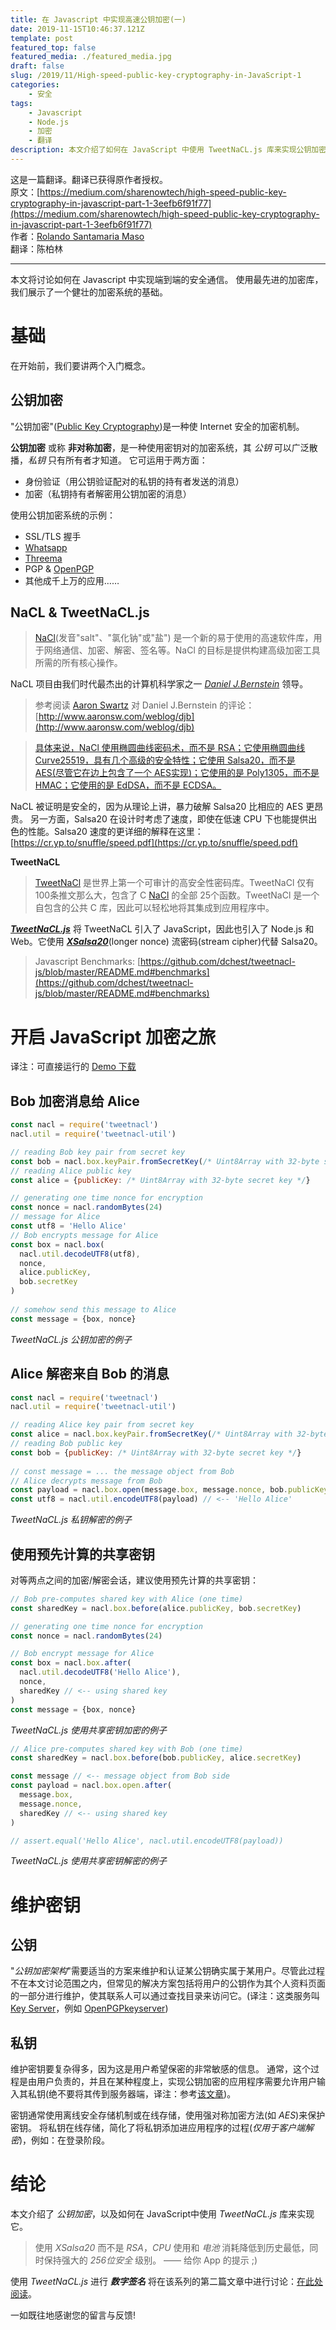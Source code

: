 ```yaml
---
title: 在 Javascript 中实现高速公钥加密(一)
date: 2019-11-15T10:46:37.121Z
template: post
featured_top: false
featured_media: ./featured_media.jpg
draft: false
slug: /2019/11/High-speed-public-key-cryptography-in-JavaScript-1
categories: 
    - 安全
tags:
    - Javascript
    - Node.js
    - 加密
    - 翻译
description: 本文介绍了如何在 JavaScript 中使用 TweetNaCL.js 库来实现公钥加密。NaCl 是一个新的易于使用的高速软件库，用于网络通信、加密解密、签名等。
---
```


<!-- endExcerpt -->

这是一篇翻译。翻译已获得原作者授权。  
原文：[https://medium.com/sharenowtech/high-speed-public-key-cryptography-in-javascript-part-1-3eefb6f91f77](https://medium.com/sharenowtech/high-speed-public-key-cryptography-in-javascript-part-1-3eefb6f91f77)  
作者：[Rolando Santamaria Maso](https://medium.com/@kyberneees)  
翻译：陈柏林

---

本文将讨论如何在 Javascript 中实现端到端的安全通信。
使用最先进的加密库，我们展示了一个健壮的加密系统的基础。

# 基础

在开始前，我们要讲两个入门概念。

## 公钥加密

"公钥加密"([Public Key Cryptography](https://en.wikipedia.org/wiki/Public-key_cryptography))是一种使 Internet 安全的加密机制。

**公钥加密** 或称 **非对称加密**，是一种使用密钥对的加密系统，其 _公钥_ 可以广泛散播，_私钥_ 只有所有者才知道。
它可运用于两方面：

- 身份验证（用公钥验证配对的私钥的持有者发送的消息）
- 加密（私钥持有者解密用公钥加密的消息）

使用公钥加密系统的示例：

* SSL/TLS 握手
* [Whatsapp](https://www.whatsapp.com/)
* [Threema](https://threema.ch/en)
* PGP & [OpenPGP](https://www.openpgp.org/)
* 其他成千上万的应用……

## NaCL & TweetNaCL.js

> [NaCl](http://nacl.cr.yp.to/)(发音"salt"、"氯化钠"或"盐") 是一个新的易于使用的高速软件库，用于网络通信、加密、解密、签名等。NaCl 的目标是提供构建高级加密工具所需的所有核心操作。

NaCL 项目由我们时代最杰出的计算机科学家之一 [_Daniel J.Bernstein_](http://cr.yp.to/djb.html) 领导。

> 参考阅读 [Aaron Swartz](http://www.aaronsw.com/) 对 Daniel J.Bernstein 的评论：[http://www.aaronsw.com/weblog/djb](http://www.aaronsw.com/weblog/djb)

> [具体来说，NaCl 使用椭圆曲线密码术，而不是 RSA；它使用椭圆曲线 Curve25519，具有几个高级的安全特性；它使用 Salsa20，而不是 AES(尽管它在边上包含了一个 AES实现)；它使用的是 Poly1305，而不是 HMAC；它使用的是 EdDSA，而不是 ECDSA。](https://cryptojedi.org/papers/coolnacl-20111201.pdf)

NaCL 被证明是安全的，因为从理论上讲，暴力破解 Salsa20 比相应的 AES 更昂贵。
另一方面，Salsa20 在设计时考虑了速度，即使在低速 CPU 下也能提供出色的性能。Salsa20 速度的更详细的解释在这里：[https://cr.yp.to/snuffle/speed.pdf](https://cr.yp.to/snuffle/speed.pdf)

**TweetNaCL**

> [TweetNaCl](http://tweetnacl.cr.yp.to/) 是世界上第一个可审计的高安全性密码库。TweetNaCl 仅有 100条推文那么大，包含了 C [NaCl](http://nacl.cr.yp.to/) 的全部 25个函数。TweetNaCl 是一个自包含的公共 C 库，因此可以轻松地将其集成到应用程序中。

[**_TweetNaCL.js_**](https://tweetnacl.js.org) 将 TweetNaCL 引入了 JavaScript，因此也引入了 Node.js 和 Web。它使用 [**_XSalsa20_**](https://cr.yp.to/snuffle/xsalsa-20110204.pdf)(longer nonce) 流密码(stream cipher)代替 Salsa20。

> Javascript Benchmarks: [https://github.com/dchest/tweetnacl-js/blob/master/README.md#benchmarks](https://github.com/dchest/tweetnacl-js/blob/master/README.md#benchmarks)

# 开启 JavaScript 加密之旅

译注：可直接运行的 [Demo 下载](TweetNaClJsDemo.zip)

## Bob 加密消息给 Alice

```javascript
const nacl = require('tweetnacl')
nacl.util = require('tweetnacl-util')

// reading Bob key pair from secret key
const bob = nacl.box.keyPair.fromSecretKey(/* Uint8Array with 32-byte secret key */)
// reading Alice public key
const alice = {publicKey: /* Uint8Array with 32-byte secret key */}

// generating one time nonce for encryption
const nonce = nacl.randomBytes(24)
// message for Alice
const utf8 = 'Hello Alice'
// Bob encrypts message for Alice
const box = nacl.box(
  nacl.util.decodeUTF8(utf8),
  nonce,
  alice.publicKey,
  bob.secretKey
)
 
// somehow send this message to Alice
const message = {box, nonce} 
```

_TweetNaCL.js 公钥加密的例子_

## Alice 解密来自 Bob 的消息

```javascript
const nacl = require('tweetnacl')
nacl.util = require('tweetnacl-util')

// reading Alice key pair from secret key
const alice = nacl.box.keyPair.fromSecretKey(/* Uint8Array with 32-byte secret key */)
// reading Bob public key
const bob = {publicKey: /* Uint8Array with 32-byte secret key */}
             
// const message = ... the message object from Bob
// Alice decrypts message from Bob
const payload = nacl.box.open(message.box, message.nonce, bob.publicKey, alice.secretKey)
const utf8 = nacl.util.encodeUTF8(payload) // <-- 'Hello Alice'
```

_TweetNaCL.js 私钥解密的例子_

## 使用预先计算的共享密钥

对等两点之间的加密/解密会话，建议使用预先计算的共享密钥：

```javascript
// Bob pre-computes shared key with Alice (one time)
const sharedKey = nacl.box.before(alice.publicKey, bob.secretKey)

// generating one time nonce for encryption
const nonce = nacl.randomBytes(24)

// Bob encrypt message for Alice
const box = nacl.box.after(
  nacl.util.decodeUTF8('Hello Alice'),
  nonce,
  sharedKey // <-- using shared key
)
const message = {box, nonce}
```

_TweetNaCL.js 使用共享密钥加密的例子_


```javascript
// Alice pre-computes shared key with Bob (one time)
const sharedKey = nacl.box.before(bob.publicKey, alice.secretKey)

const message // <-- message object from Bob side
const payload = nacl.box.open.after(
  message.box, 
  message.nonce, 
  sharedKey // <-- using shared key
)

// assert.equal('Hello Alice', nacl.util.encodeUTF8(payload))
```

_TweetNaCL.js 使用共享密钥解密的例子_

# 维护密钥

## 公钥

"_公钥加密架构_"需要适当的方案来维护和认证某公钥确实属于某用户。尽管此过程不在本文讨论范围之内，但常见的解决方案包括将用户的公钥作为其个人资料页面的一部分进行维护，使其联系人可以通过查找目录来访问它。(译注：这类服务叫 [Key Server](https://en.wikipedia.org/wiki/Key_server_(cryptographic))，例如 [OpenPGPkeyserver](http://keys.gnupg.net/))

## 私钥

维护密钥要复杂得多，因为这是用户希望保密的非常敏感的信息。
通常，这个过程是由用户负责的，并且在某种程度上，实现公钥加密的应用程序需要允许用户输入其私钥(绝不要将其传到服务器端，译注：参考[该文章](https://github.com/mdrights/Digital-rights/blob/master/E%E5%8A%A0%E5%AF%86%E6%8A%80%E8%A1%93/2019-09-21-%E4%BD%A0%E7%9C%9F%E7%9A%84%E4%BA%86%E8%A7%A3%E7%AB%AF%E5%88%B0%E7%AB%AF%E5%8A%A0%E5%AF%86%E4%B9%88.md))。

密钥通常使用离线安全存储机制或在线存储，使用强对称加密方法(如 _AES_)来保护密钥。
将私钥在线存储，简化了将私钥添加进应用程序的过程(_仅用于客户端解密_)，例如：在登录阶段。

# **结论**

本文介绍了 _公钥加密_，以及如何在 JavaScript中使用 _TweetNaCL.js_ 库来实现它。

> 使用 _XSalsa20_ 而不是 _RSA_，_CPU_ 使用和 _电池_ 消耗降低到历史最低，同时保持强大的 _256位安全_ 级别。
> —— 给你 App 的提示 ;)

使用 _TweetNaCL.js_ 进行 **_数字签名_** 将在该系列的第二篇文章中进行讨论：[在此处阅读](https://medium.com/@kyberneees/high-speed-public-key-cryptography-in-javascript-part-2-digital-signatures-3e58876d1dff)。

一如既往地感谢您的留言与反馈!
